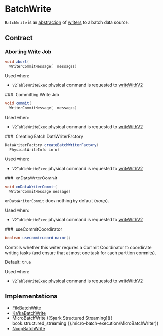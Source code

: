 # BatchWrite

`BatchWrite` is an [abstraction](#contract) of [writers](#implementations) to a batch data source.

## Contract

### <span id="abort"> Aborting Write Job

```java
void abort(
  WriterCommitMessage[] messages)
```

Used when:

* `V2TableWriteExec` physical command is requested to [writeWithV2](../physical-operators/V2TableWriteExec.md#writeWithV2)

### <span id="commit"> Committing Write Job

```java
void commit(
  WriterCommitMessage[] messages)
```

Used when:

* `V2TableWriteExec` physical command is requested to [writeWithV2](../physical-operators/V2TableWriteExec.md#writeWithV2)

### <span id="createBatchWriterFactory"> Creating Batch DataWriterFactory

```java
DataWriterFactory createBatchWriterFactory(
  PhysicalWriteInfo info)
```

Used when:

* `V2TableWriteExec` physical command is requested to [writeWithV2](../physical-operators/V2TableWriteExec.md#writeWithV2)

### <span id="onDataWriterCommit"> onDataWriterCommit

```java
void onDataWriterCommit(
  WriterCommitMessage message)
```

`onDataWriterCommit` does nothing by default (_noop_).

Used when:

* `V2TableWriteExec` physical command is requested to [writeWithV2](../physical-operators/V2TableWriteExec.md#writeWithV2)

### <span id="useCommitCoordinator"> useCommitCoordinator

```java
boolean useCommitCoordinator()
```

Controls whether this writer requires a Commit Coordinator to coordinate writing tasks (and ensure that at most one task for each partition commits).

Default: `true`

Used when:

* `V2TableWriteExec` physical command is requested to [writeWithV2](../physical-operators/V2TableWriteExec.md#writeWithV2)

## Implementations

* [FileBatchWrite](../files/FileBatchWrite.md)
* [KafkaBatchWrite](../kafka/KafkaBatchWrite.md)
* MicroBatchWrite ([Spark Structured Streaming]({{ book.structured_streaming }}/micro-batch-execution/MicroBatchWriter))
* [NoopBatchWrite](../noop/NoopBatchWrite.md)
